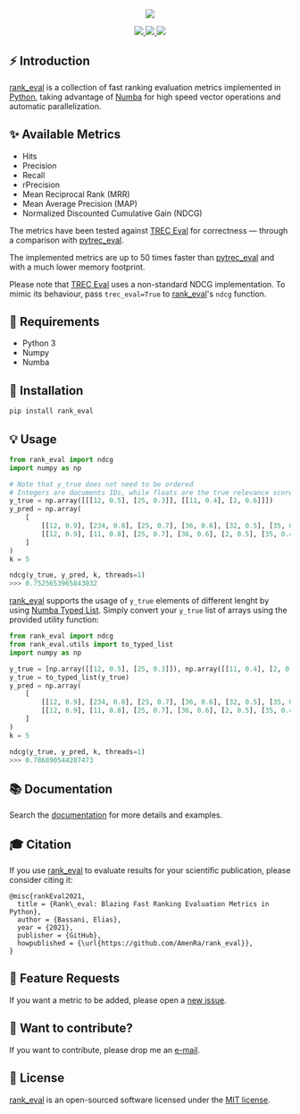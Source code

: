 <div align="center">
  <img src="https://repository-images.githubusercontent.com/268892956/6ec35327-5041-4296-b679-832a22b441cb">
</div>

<p align="center">
  <!-- Docs -->
  <a href="https://rank-eval.readthedocs.io/en/latest/?badge=latest" alt="Documentation Status">
      <img src="https://readthedocs.org/projects/rank-eval/badge/?version=latest" />
  </a>
  <!-- Black -->
  <a href="https://github.com/psf/black" alt="Code style: black">
      <img src="https://img.shields.io/badge/code%20style-black-000000.svg" />
  </a>
  <!-- License -->
  <a href="https://opensource.org/licenses/MIT" alt="License: MIT">
      <img src="https://img.shields.io/badge/License-MIT-green.svg" />
  </a>
</p>

## ⚡️ Introduction

[rank_eval](https://github.com/AmenRa/rank_eval) is a collection of fast ranking evaluation metrics implemented in [Python](https://en.wikipedia.org/wiki/Python_(programming_language)), taking advantage of [Numba](https://github.com/numba/numba) for high speed vector operations and automatic parallelization.

## ✨ Available Metrics
* Hits
* Precision
* Recall
* rPrecision
* Mean Reciprocal Rank (MRR)
* Mean Average Precision (MAP)
* Normalized Discounted Cumulative Gain (NDCG)

The metrics have been tested against [TREC Eval](https://github.com/usnistgov/trec_eval) for correctness — through a comparison with [pytrec_eval](https://github.com/cvangysel/pytrec_eval).

The implemented metrics are up to 50 times faster than [pytrec_eval](https://github.com/cvangysel/pytrec_eval) and with a much lower memory footprint.

Please note that [TREC Eval](https://github.com/usnistgov/trec_eval) uses a non-standard NDCG implementation. To mimic its behaviour, pass `trec_eval=True` to [rank_eval](https://github.com/AmenRa/rank_eval)'s `ndcg` function.

## 🔧 Requirements
* Python 3
* Numpy
* Numba

## 🔌 Installation
```bash
pip install rank_eval
```

## 💡 Usage  
```python
from rank_eval import ndcg
import numpy as np

# Note that y_true does not need to be ordered
# Integers are documents IDs, while floats are the true relevance scores
y_true = np.array([[[12, 0.5], [25, 0.3]], [[11, 0.4], [2, 0.6]]])
y_pred = np.array(
    [
        [[12, 0.9], [234, 0.8], [25, 0.7], [36, 0.6], [32, 0.5], [35, 0.4]],
        [[12, 0.9], [11, 0.8], [25, 0.7], [36, 0.6], [2, 0.5], [35, 0.4]],
    ]
)
k = 5

ndcg(y_true, y_pred, k, threads=1)
>>> 0.7525653965843032
```

[rank_eval](https://github.com/AmenRa/rank_eval) supports the usage of `y_true` elements of different lenght by using [Numba Typed List](https://numba.pydata.org/numba-doc/dev/reference/pysupported.html#typed-list). Simply convert your `y_true` list of arrays using the provided utility function:
```python
from rank_eval import ndcg
from rank_eval.utils import to_typed_list
import numpy as np

y_true = [np.array([[12, 0.5], [25, 0.3]]), np.array([[11, 0.4], [2, 0.6], [12, 0.1]])]
y_true = to_typed_list(y_true)
y_pred = np.array(
    [
        [[12, 0.9], [234, 0.8], [25, 0.7], [36, 0.6], [32, 0.5], [35, 0.4]],
        [[12, 0.9], [11, 0.8], [25, 0.7], [36, 0.6], [2, 0.5], [35, 0.4]],
    ]
)
k = 5

ndcg(y_true, y_pred, k, threads=1)
>>> 0.786890544287473
```

## 📚 Documentation
Search the [documentation](https://rank-eval.readthedocs.io/en/latest/) for more details and examples.

## 🎓 Citation
If you use [rank_eval](https://github.com/AmenRa/rank_eval) to evaluate results for your scientific publication, please consider citing it:
```
@misc{rankEval2021,
  title = {Rank\_eval: Blazing Fast Ranking Evaluation Metrics in Python},
  author = {Bassani, Elias},
  year = {2021},
  publisher = {GitHub},
  howpublished = {\url{https://github.com/AmenRa/rank_eval}},
}
```

## 🎁 Feature Requests
If you want a metric to be added, please open a [new issue](https://github.com/AmenRa/rank_eval/issues/new).

## 🤘 Want to contribute?
If you want to contribute, please drop me an [e-mail](mailto:elias.bssn@gmail.com?subject=[GitHub]%20rank_eval).

## 📄 License

[rank_eval](https://github.com/AmenRa/rank_eval) is an open-sourced software licensed under the [MIT license](LICENSE).
